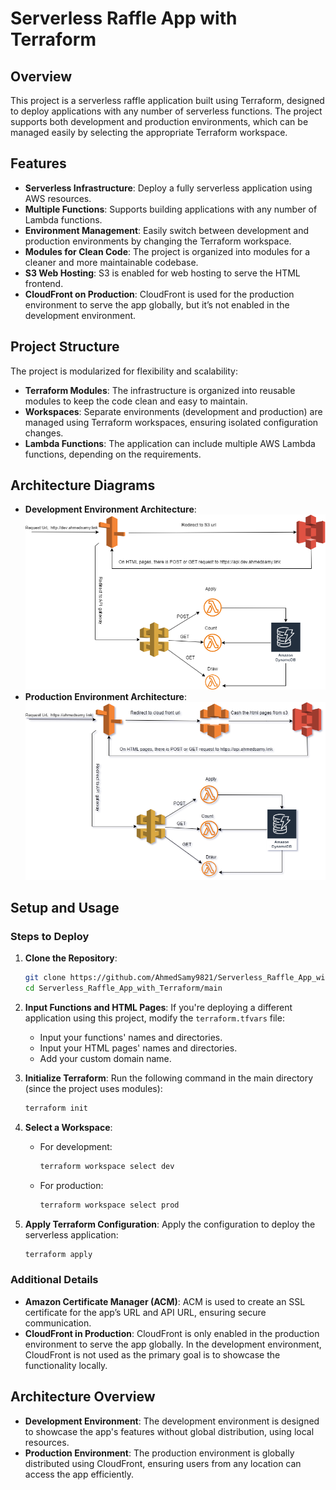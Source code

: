 # Serverless Raffle App with Terraform

## Overview

This project is a serverless raffle application built using Terraform, designed to deploy applications with any number of serverless functions. The project supports both development and production environments, which can be managed easily by selecting the appropriate Terraform workspace.

## Features

- **Serverless Infrastructure**: Deploy a fully serverless application using AWS resources.
- **Multiple Functions**: Supports building applications with any number of Lambda functions.
- **Environment Management**: Easily switch between development and production environments by changing the Terraform workspace.
- **Modules for Clean Code**: The project is organized into modules for a cleaner and more maintainable codebase.
- **S3 Web Hosting**: S3 is enabled for web hosting to serve the HTML frontend.
- **CloudFront on Production**: CloudFront is used for the production environment to serve the app globally, but it’s not enabled in the development environment.

## Project Structure

The project is modularized for flexibility and scalability:
- **Terraform Modules**: The infrastructure is organized into reusable modules to keep the code clean and easy to maintain.
- **Workspaces**: Separate environments (development and production) are managed using Terraform workspaces, ensuring isolated configuration changes.
- **Lambda Functions**: The application can include multiple AWS Lambda functions, depending on the requirements.

## Architecture Diagrams

- **Development Environment Architecture**: ![Development Environment](dev_env_arch.drawio.png)
- **Production Environment Architecture**: ![Production Environment](prod_env_arch.png)

## Setup and Usage

### Steps to Deploy

1. **Clone the Repository**:
   ```bash
   git clone https://github.com/AhmedSamy9821/Serverless_Raffle_App_with_Terraform.git
   cd Serverless_Raffle_App_with_Terraform/main
   ```
   
2. **Input Functions and HTML Pages**: If you're deploying a different application using this project, modify the `terraform.tfvars` file:
   - Input your functions' names and directories.
   - Input your HTML pages' names and directories.
   - Add your custom domain name.
     
3. **Initialize Terraform**:
   Run the following command in the main directory (since the project uses modules):
   ```bash
   terraform init
   ```

4. **Select a Workspace**:
   - For development:
     ```bash
     terraform workspace select dev
     ```
   - For production:
     ```bash
     terraform workspace select prod
     ```

5. **Apply Terraform Configuration**:
   Apply the configuration to deploy the serverless application:
   ```bash
   terraform apply
   ```

### Additional Details

- **Amazon Certificate Manager (ACM)**: ACM is used to create an SSL certificate for the app’s URL and API URL, ensuring secure communication.
- **CloudFront in Production**: CloudFront is only enabled in the production environment to serve the app globally. In the development environment, CloudFront is not used as the primary goal is to showcase the functionality locally.

## Architecture Overview

- **Development Environment**: The development environment is designed to showcase the app's features without global distribution, using local resources.
- **Production Environment**: The production environment is globally distributed using CloudFront, ensuring users from any location can access the app efficiently.
